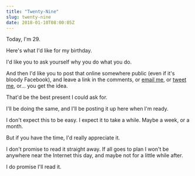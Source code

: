 ```yaml
---
title: "Twenty-Nine"
slug: twenty-nine
date: 2018-01-10T08:00:05Z
---
```


Today, I'm 29.

Here's what I'd like for my birthday.

I'd like you to ask yourself why you do what you do.

And then I'd like you to post that online somewhere public (even if it's bloody Facebook), and leave a link in the comments, or [email me][samir@noodlesandwich.com], or [tweet me][@SamirTalwar], or… you get the idea.

That'd be the best present I could ask for.

<!--more-->

I'll be doing the same, and I'll be posting it up here when I'm ready.

I don't expect this to be easy. I expect it to take a while. Maybe a week, or a month.

But if you have the time, I'd really appreciate it.

I don't promise to read it straight away. If all goes to plan I won't be anywhere near the Internet this day, and maybe not for a little while after.

I do promise I'll read it.

[samir@noodlesandwich.com]: mailto:samir@noodlesandwich.com
[@SamirTalwar]: https://twitter.com/SamirTalwar
